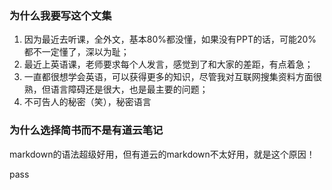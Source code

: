 ### 为什么我要写这个文集
1. 因为最近去听课，全外文，基本80%都没懂，如果没有PPT的话，可能20%都不一定懂了，深以为耻；
2. 最近上英语课，老师要求每个人发言，感觉到了和大家的差距，有点着急；
3. 一直都很想学会英语，可以获得更多的知识，尽管我对互联网搜集资料方面很熟，但语言障碍还是很大，也是最主要的问题；
4. 不可告人的秘密（笑），秘密语言
### 为什么选择简书而不是有道云笔记
markdown的语法超级好用，但有道云的markdown不太好用，就是这个原因！

pass

